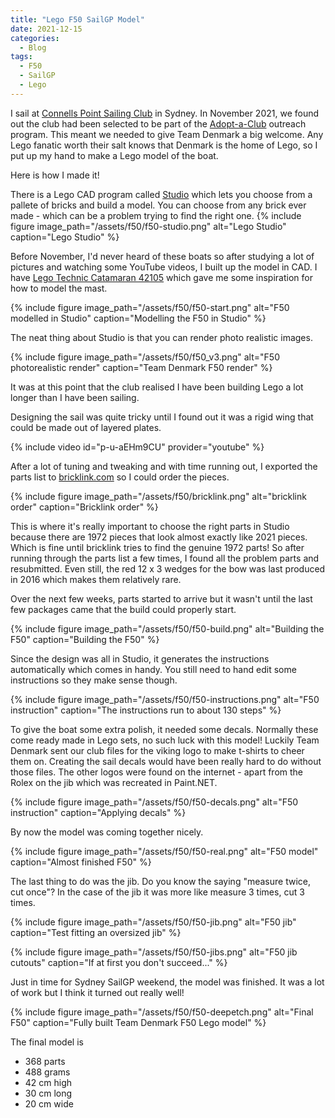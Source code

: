 ```yaml
---
title: "Lego F50 SailGP Model"
date: 2021-12-15
categories:
  - Blog
tags:
  - F50
  - SailGP
  - Lego
---
```


I sail at [Connells Point Sailing Club](https://www.facebook.com/ConnellsPointSC/) in Sydney. In November 2021, we found out the club had been selected to be part of the [Adopt-a-Club](https://sailgp.com/news/21/sailgp-adopt-a-club-launches-sydney/) outreach program. This meant we needed to give Team Denmark a big welcome. Any Lego fanatic worth their salt knows that Denmark is the home of Lego, so I put up my hand to make a Lego model of the boat.

Here is how I made it!

There is a Lego CAD program called [Studio](https://www.bricklink.com/v2/build/studio.page) which lets you choose from a pallete of bricks and build a model. You can choose from any brick ever made - which can be a problem trying to find the right one.
{% include figure image_path="/assets/f50/f50-studio.png" alt="Lego Studio" caption="Lego Studio" %}


Before November, I'd never heard of these boats so after studying a lot of pictures and watching some YouTube videos, I built up the model in CAD. I have [Lego Technic Catamaran 42105](https://www.target.com.au/p/lego-reg-technic-catamaran-421-5/63370843) which gave me some inspiration for how to model the mast.

{% include figure image_path="/assets/f50/f50-start.png" alt="F50 modelled in Studio" caption="Modelling the F50 in Studio" %}

The neat thing about Studio is that you can render photo realistic images. 

{% include figure image_path="/assets/f50/f50_v3.png" alt="F50 photorealistic render" caption="Team Denmark F50 render" %}

It was at this point that the club realised I have been building Lego a lot longer than I have been sailing.

Designing the sail was quite tricky until I found out it was a rigid wing that could be made out of layered plates. 


{% include video id="p-u-aEHm9CU" provider="youtube" %}

After a lot of tuning and tweaking and with time running out, I exported the parts list to [bricklink.com](https://www.bricklink.com) so I could order the pieces.

{% include figure image_path="/assets/f50/bricklink.png" alt="bricklink order" caption="Bricklink order" %}

This is where it's really important to choose the right parts in Studio because there are 1972 pieces that look almost exactly like 2021 pieces. Which is fine until bricklink tries to find the genuine 1972 parts! So after running through the parts list a few times, I found all the problem parts and resubmitted.
Even still, the red 12 x 3 wedges for the bow was last produced in 2016 which makes them relatively rare.


Over the next few weeks, parts started to arrive but it wasn't until the last few packages came that the build could properly start.

{% include figure image_path="/assets/f50/f50-build.png" alt="Building the F50" caption="Building the F50" %}

Since the design was all in Studio, it generates the instructions automatically which comes in handy. You still need to hand edit some instructions so they make sense though.

{% include figure image_path="/assets/f50/f50-instructions.png" alt="F50 instruction" caption="The instructions run to about 130 steps" %}


To give the boat some extra polish, it needed some decals. Normally these come ready made in Lego sets, no such luck with this model! Luckily Team Denmark sent our club files for the viking logo to make t-shirts to cheer them on. Creating the sail decals would have been really hard to do without those files.
The other logos were found on the internet - apart from the Rolex on the jib which was recreated in Paint.NET.

{% include figure image_path="/assets/f50/f50-decals.png" alt="F50 instruction" caption="Applying decals" %}

By now the model was coming together nicely.

{% include figure image_path="/assets/f50/f50-real.png" alt="F50 model" caption="Almost finished F50" %}

The last thing to do was the jib. Do you know the saying "measure twice, cut once"? In the case of the jib it was more like measure 3 times, cut 3 times.

{% include figure image_path="/assets/f50/f50-jib.png" alt="F50 jib" caption="Test fitting an oversized jib" %}

{% include figure image_path="/assets/f50/f50-jibs.png" alt="F50 jib cutouts" caption="If at first you don't succeed..." %}

Just in time for Sydney SailGP weekend, the model was finished. It was a lot of work but I think it turned out really well!

{% include figure image_path="/assets/f50/f50-deepetch.png" alt="Final F50" caption="Fully built Team Denmark F50 Lego model" %}

The final model is 

* 368 parts
* 488 grams
* 42 cm high
* 30 cm long
* 20 cm wide
